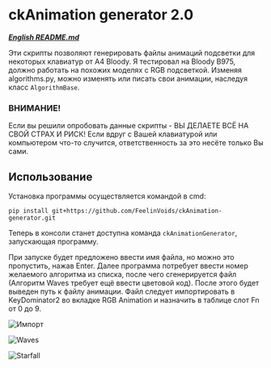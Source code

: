 # ckAnimation generator 2.0

[***English README.md***](https://github.com/FeelinVoids/ckAnimation-generator/blob/master/README_ENG.md)

Эти скрипты позволяют генерировать файлы анимаций подсветки для некоторых клавиатур от A4 Bloody. Я тестировал на Bloody B975, должно работать на похожих моделях с RGB подсветкой. Изменяя algorithms.py, можно изменять или писать свои анимации, наследуя класс `AlgorithmBase`.

### ВНИМАНИЕ!
Если вы решили опробовать данные скрипты - ВЫ ДЕЛАЕТЕ ВСЁ НА СВОЙ СТРАХ И РИСК! Если вдруг с Вашей клавиатурой или компьютером что-то случится, ответственность за это несёте только Вы сами.

## Использование

Установка программы осуществляется командой в cmd:

    pip install git+https://github.com/FeelinVoids/ckAnimation-generator.git

Теперь в консоли станет доступна команда `ckAnimationGenerator`, запускающая программу.

При запуске будет предложено ввести имя файла, но можно это пропустить, нажав Enter. Далее программа потребует ввести номер желаемого алгоритма из списка, после чего сгенерируется файл (Алгоритм Waves требует ещё ввести цветовой код). После этого будет выведен путь к файлу анимации. Файл следует импортировать в KeyDominator2 во вкладке RGB Animation и назначить в таблице слот Fn от 0 до 9.

![Импорт](https://i.imgur.com/66R2urN.png)

![Waves](https://i.imgur.com/gO0a5b3.gif)

![Starfall](https://i.imgur.com/Og8kqrh.gif)
